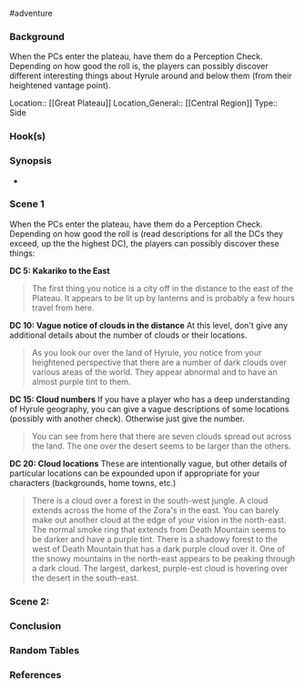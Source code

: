 #adventure 

### Background

When the PCs enter the plateau, have them do a Perception Check. Depending on how good the roll is, the players can possibly discover different interesting things about Hyrule around and below them (from their heightened vantage point).

Location:: [[Great Plateau]]
Location_General:: [[Central Region]]
Type:: Side

### Hook(s)


### Synopsis

- 

### Scene 1

When the PCs enter the plateau, have them do a Perception Check. Depending on how good the roll is (read descriptions for all the DCs they exceed, up the the highest DC), the players can possibly discover these things:

**DC 5: Kakariko to the East**
>The first thing you notice is a city off in the distance to the east of the Plateau. It appears to be lit up by lanterns and is probably a few hours travel from here.

**DC 10: Vague notice of clouds in the distance** At this level, don't give any additional details about the number of clouds or their locations.
>As you look our over the land of Hyrule, you notice from your heightened perspective that there are a number of dark clouds over various areas of the world. They appear abnormal and to have an almost purple tint to them.

**DC 15: Cloud numbers** If you have a player who has a deep understanding of Hyrule geography, you can give a vague descriptions of some locations (possibly with another check). Otherwise just give the number.
>You can see from here that there are seven clouds spread out across the land. The one over the desert seems to be larger than the others.

**DC 20: Cloud locations** These are intentionally vague, but other details of particular locations can be expounded upon if appropriate for your characters (backgrounds, home towns, etc.)
>There is a cloud over a forest in the south-west jungle. A cloud extends across the home of the Zora's in the east. You can barely make out another cloud at the edge of your vision in the north-east. The normal smoke ring that extends from Death Mountain seems to be darker and have a purple tint. There is a shadowy forest to the west of Death Mountain that has a dark purple cloud over it. One of the snowy mountains in the north-east appears to be peaking through a dark cloud. The largest, darkest, purple-est cloud is hovering over the desert in the south-east.

### Scene 2: 


### Conclusion


### Random Tables


### References